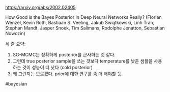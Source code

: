 https://arxiv.org/abs/2002.02405

How Good is the Bayes Posterior in Deep Neural Networks Really? (Florian Wenzel, Kevin Roth, Bastiaan S. Veeling, Jakub Świątkowski, Linh Tran, Stephan Mandt, Jasper Snoek, Tim Salimans, Rodolphe Jenatton, Sebastian Nowozin)

세 줄 요약:
1. SG-MCMC는 정확하게 posterior를 근사하는 것 같다.
2. 그런데 true posterior sample을 쓰는 것보다 temperature를 낮춘 샘플을 사용하는 것이 성능이 더 낫다 (cold posterior)
3. 왜 그런지는 모르겠다. prior에 대한 연구를 좀 더 해야할 듯.

#bayesian